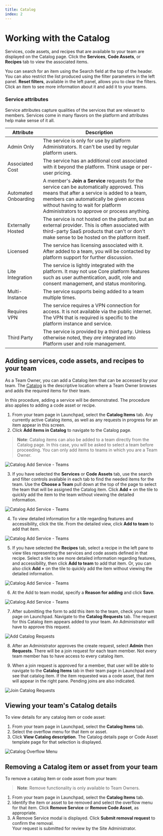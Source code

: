 ```yaml
---
title: Catalog
index: 2
---
```


# Working with the Catalog

Services, code assets, and recipes that are available to your team are displayed on the Catalog page. Click the **Services**, **Code Assets**, or **Recipes** tab to view the associated items.

You can search for an item using the Search field at the top of the header. You can also restrict the list produced using the filter parameters in the left panel. **Reset filters**, available in the left panel, allows you to clear the filters. Click an item to see more information about it and add it to your teams.

### Service attributes

Service attributes capture qualities of the services that are relevant to members. Services come in many flavors on the platform and attributes help make sense of it all.

| Attribute     | Description        | 
| --------- | ---------------------------- | 
| Admin Only |The service is only for use by platform Administrators. It can't be used by regular platform users. | 
| Associated Cost |The service has an additional cost associated with it beyond the platform. Think usage or per-user pricing. |
| Automated Onboarding |A member's **Join a Service** requests for the service can be automatically approved. This means that after a service is added to a team, members can automatically be given access without having to wait for platform Administrators to approve or process anything. |
| Externally Hosted | The service is not hosted on the platform, but an external provider. This is often associated with third-party SaaS products that can't or don't make sense to be hosted on the platform itself. |
| Licensed |The service has licensing associated with it. After added to a team, you will be contacted by platform support for further discussion. |
| Lite Integration |The service is lightly integrated with the platform. It may not use Core platform features such as user authentication, audit, role and consent management, and status monitoring. |
| Multi-Instance |The service supports being added to a team multiple times. |
| Requires VPN |The service requires a VPN connection for access. It is not available via the public internet. The VPN that is required is specific to the platform instance and service. |
| Third Party |The service is provided by a third party. Unless otherwise noted, they _are_ integrated into Platform user and role management. |

## Adding services, code assets, and recipes to your team

As a Team Owner, you can add a Catalog item that can be accessed by your team. The [Catalog](https://launch.boomerangplatform.net/catalog/) is the descriptive location where a Team Owner browses and adds the required items for their team.

In this procedure, adding a service will be demonstrated. The procedure also applies to adding a code asset or recipe.

1. From your team page in Launchpad, select the **Catalog Items** tab. Any currently active Catalog items, as well as any requests in progress for an item appear in this screen. 
2. Click **Add items in Catalog** to navigate to the Catalog page.

> **Note**: Catalog items can also be added to a team directly from the Catalog page. In this case, you will be asked to select a team before proceeding. You can only add items to teams in which you are a Team Owner.

![Catalog Add Service - Teams](./assets/img/catalog/catalog-add-from-teams.png)

3. If you have selected the **Services** or **Code Assets** tab, use the search and filter controls available in each tab to find the needed items for the team. Use the **Choose a Team** pull down at the top of the page to select the team that will be assigned the Catalog item. Click **Add +** on the tile to quickly add the item to the team without viewing the detailed information.

![Catalog Add Service - Teams](./assets/img/catalog/catalog-home.png)

4. To view detailed information for a tile regarding features and accessibility, click the tile. From the detailed view, click **Add to team** to add that item. 

![Catalog Add Service - Teams](./assets/img/catalog/catalog-service-detail-add.png)

5. If you have selected the **Recipes** tab, select a recipe in the left pane to view tiles representing the services and code assets defined in that recipe. Select a tile to see more detailed information regarding features, and accessibility, then click **Add to team** to add that item. Or, you can also click **Add +** on the tile to quickly add the item without viewing the detailed information.

![Catalog Add Service - Teams](./assets/img/catalog/catalog-recipe-groups.png)

6. At the Add to team modal, specify a **Reason for adding** and click **Save**.

![Catalog Add Service - Teams](./assets/img/catalog/catalog-add-modal.png)

7. After submitting the form to add this item to the team, check your team page on Launchpad. Navigate to the **Catalog Requests** tab. The request for this Catalog item appears added to your team. An Administrator will have to approve this request.

![Add Catalog Requests](./assets/img/catalog/catalog-requestAddService.png)

8. After an Administrator approves the create request, select **Admin** then **Requests**. There will be a join request for each team member. Not every team member has to have access to every catalog item.

9. When a join request is approved for a member, that user will be able to navigate to the **Catalog Items** tab in their team page in Launchpad and see that catalog item. If the item requested was a code asset, that item will appear in the right pane. Pending joins are also indicated.

![Join Catalog Requests](./assets/img/catalog/catalog-launchpad-with-codeassets.png)

## Viewing your team's Catalog details

To view details for any catalog item or code asset:

1. From your team page in Launchpad, select the **Catalog Items** tab.
2. Select the overflow menu for that item or asset.
3. Click **View Catalog description**. The Catalog details page or Code Asset template page for that selection is displayed.

![Catalog Overflow Menu](./assets/img/catalog/catalog-item-overflow.png)

## Removing a Catalog item or asset from your team

To remove a catalog item or code asset from your team: 

> **Note**: Remove functionality is only available to Team Owners.

1. From your team page in Launchpad, select the **Catalog Items** tab.
2. Identify the item or asset to be removed and select the overflow menu for that item. Click **Remove Service** or **Remove Code Asset**, as appropriate.
3. A Remove Service modal is displayed. Click **Submit removal request** to confirm the removal.  
    Your request is submitted for review by the Site Administrator.


